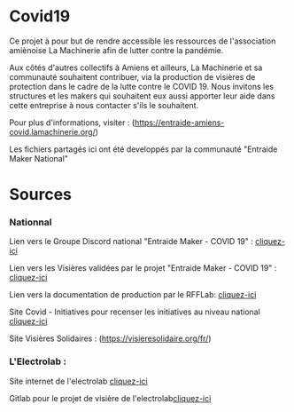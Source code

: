 # Covid19
Ce projet à pour but de rendre accessible les ressources de l'association amiènoise La Machinerie afin de lutter contre la pandémie.

Aux côtés d'autres collectifs à Amiens et ailleurs, La Machinerie et sa communauté souhaitent contribuer, via la production de visières de protection dans le cadre de la lutte contre le COVID 19. Nous invitons les structures et les makers qui souhaitent eux aussi apporter leur aide dans cette entreprise à nous contacter s'ils le souhaitent.

Pour plus d'informations, visiter : (https://entraide-amiens-covid.lamachinerie.org/)

Les fichiers partagés ici ont été developpés par la communauté "Entraide Maker National"

# Sources
### Nationnal

Lien vers le Groupe Discord national "Entraide Maker - COVID 19" : [cliquez-ici](https://www.google.com/url?q=https%3A%2F%2Ft.co%2FKCWUXKPz0U%3Famp%3D1&sa=D&sntz=1&usg=AFQjCNEH4NNZD81Wm58awYNpvExc2nMsbw)

Lien vers les Visières validées par le projet "Entraide Maker - COVID 19" : [cliquez-ici](https://www.google.com/url?q=https%3A%2F%2Fgitlab.com%2Fentraide-maker-covid-19%2Fvisieres&sa=D&sntz=1&usg=AFQjCNEOhtFKottFw5Ar9eYx8JXE-eFxSA)

Lien vers la documentation de production par le RFFLab: [cliquez-ici](http://www.google.com/url?q=http%3A%2F%2Fwww.fablab.fr%2Fcoronavirus%2Fprototypage-et-projets%2Farticle%2F2-visieres-de-protection-coronavirus&sa=D&sntz=1&usg=AFQjCNHDDo52mAoGNO2gYDtjmfGWl7S11Q)

Site Covid - Initiatives pour recenser les initiatives au niveau national [cliquez-ici](https://www.google.com/url?q=https%3A%2F%2Fcovid-initiatives.org&sa=D&sntz=1&usg=AFQjCNGfX7_Z7UGRu0mLkms393UgGfVRuw)

Site Visières Solidaires : (https://visieresolidaire.org/fr/)


### L'Electrolab :

Site internet de l'electrolab [cliquez-ici](https://www.google.com/url?q=https%3A%2F%2Fwww.electrolab.fr&sa=D&sntz=1&usg=AFQjCNHCNd2qVjSVs_PJbtIoONKtBqdbrg)

Gitlab pour le projet de visière de l'electrolab[cliquez-ici](https://www.google.com/url?q=https%3A%2F%2Fcode.electrolab.fr%2Fcovid-19%2Fvisiere&sa=D&sntz=1&usg=AFQjCNFIvQYNNAXeBKP6lAQ21kB8IrkSCw)

